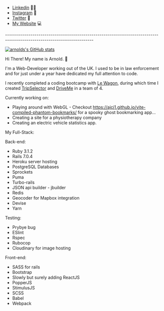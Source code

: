 <ReadMe>
  <ul>
    <li>
    <a href="https://www.linkedin.com/in/arnoldcubicijones/">Linkedin</a> 🧑‍💻
    </li>
    <li>
    <a href="https://www.instagram.com/ajwebdesigns/">Instagram</a> 📸
    </li>
    <li>
    <a href="https://twitter.com/ArnoldCJones">Twitter</a> 🐥
    </li>
    <li>
    <a href="https://www.arnoldcjones.co.uk">My Website</a> 💻
    </li>
<!--     <li>
    <a href="https://www.malt.uk/profile/arnoldcubicijones">Find me on Malt</a> 💻
    </li> -->
  </ul>
  ---------------------------------------------------------------------------------------------------------------------------
  
  [![arnolds's GitHub stats](https://github-readme-stats.vercel.app/api?username=ajcj1)](https://github.com/ajcj1/github-readme-stats)
  
  Hi There! My name is Arnold. 👋

  I'm a Web-Developer working out of the UK. I used to be in law enforcement and for just under a year have dedicated my full attention to code.

  I recently completed a coding bootcamp with <a href="https://www.lewagon.com/">Le Wagon</a>, during which time I created <a href="https://www.trips-selector.com/">TripSelector</a> and <a href="https://driveme-ajcj1.herokuapp.com/">DriveMe</a> in a team of 4.
  
   Currently working on:
  
  - Playing around with WebGL - Checkout https://ajcj1.github.io/vite-compiled-phantom-bookmarks/ for a spooky ghost bookmarking app... 
  - Creating a site for a physiotherapy company
  - Creating an electric vehicle statistics app.
  
 My Full-Stack:
  
  Back-end:
  
  - Ruby 3.1.2
  - Rails 7.0.4
  - Heroku server hosting
  - PostgreSQL Databases
  - Sprockets
  - Puma
  - Turbo-rails
  - JSON api builder - jbuilder
  - Redis
  - Geocoder for Mapbox integration
  - Devise
  - Yarn

Testing:
  
  - Prybye bug
  - ESlint
  - Rspec
  - Rubocop
  - Cloudinary for image hosting

Front-end:

  - SASS for rails
  - Bootstrap
  - Slowly but surely adding ReactJS 
  - PopperJS
  - StimulusJS
  - SCSS
  - Babel
  - Webpack
  
 
 
</ReadMe>
